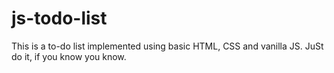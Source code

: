 # js-todo-list
This is a to-do list implemented using basic HTML, CSS and vanilla JS. JuSt do it, if you know you know.
